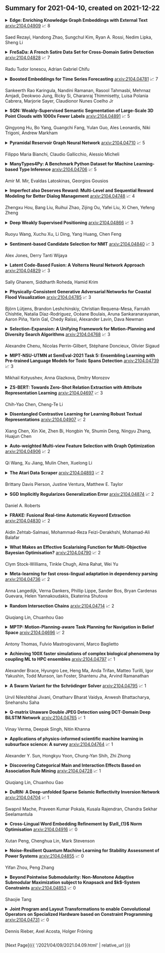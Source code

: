 ## Summary for 2021-04-10, created on 2021-12-22


<details><summary><b>Edge: Enriching Knowledge Graph Embeddings with External Text</b>
<a href="https://arxiv.org/abs/2104.04909">arxiv:2104.04909</a>
&#x1F4C8; 8 <br>
<p>Saed Rezayi, Handong Zhao, Sungchul Kim, Ryan A. Rossi, Nedim Lipka, Sheng Li</p></summary>
<p>

**Abstract:** Knowledge graphs suffer from sparsity which degrades the quality of representations generated by various methods. While there is an abundance of textual information throughout the web and many existing knowledge bases, aligning information across these diverse data sources remains a challenge in the literature. Previous work has partially addressed this issue by enriching knowledge graph entities based on "hard" co-occurrence of words present in the entities of the knowledge graphs and external text, while we achieve "soft" augmentation by proposing a knowledge graph enrichment and embedding framework named Edge. Given an original knowledge graph, we first generate a rich but noisy augmented graph using external texts in semantic and structural level. To distill the relevant knowledge and suppress the introduced noise, we design a graph alignment term in a shared embedding space between the original graph and augmented graph. To enhance the embedding learning on the augmented graph, we further regularize the locality relationship of target entity based on negative sampling. Experimental results on four benchmark datasets demonstrate the robustness and effectiveness of Edge in link prediction and node classification.

</p>
</details>

<details><summary><b>FreSaDa: A French Satire Data Set for Cross-Domain Satire Detection</b>
<a href="https://arxiv.org/abs/2104.04828">arxiv:2104.04828</a>
&#x1F4C8; 7 <br>
<p>Radu Tudor Ionescu, Adrian Gabriel Chifu</p></summary>
<p>

**Abstract:** In this paper, we introduce FreSaDa, a French Satire Data Set, which is composed of 11,570 articles from the news domain. In order to avoid reporting unreasonably high accuracy rates due to the learning of characteristics specific to publication sources, we divided our samples into training, validation and test, such that the training publication sources are distinct from the validation and test publication sources. This gives rise to a cross-domain (cross-source) satire detection task. We employ two classification methods as baselines for our new data set, one based on low-level features (character n-grams) and one based on high-level features (average of CamemBERT word embeddings). As an additional contribution, we present an unsupervised domain adaptation method based on regarding the pairwise similarities (given by the dot product) between the training samples and the validation samples as features. By including these domain-specific features, we attain significant improvements for both character n-grams and CamemBERT embeddings.

</p>
</details>

<details><summary><b>Boosted Embeddings for Time Series Forecasting</b>
<a href="https://arxiv.org/abs/2104.04781">arxiv:2104.04781</a>
&#x1F4C8; 7 <br>
<p>Sankeerth Rao Karingula, Nandini Ramanan, Rasool Tahmasbi, Mehrnaz Amjadi, Deokwoo Jung, Ricky Si, Charanraj Thimmisetty, Luisa Polania Cabrera, Marjorie Sayer, Claudionor Nunes Coelho Jr</p></summary>
<p>

**Abstract:** Time series forecasting is a fundamental task emerging from diverse data-driven applications. Many advanced autoregressive methods such as ARIMA were used to develop forecasting models. Recently, deep learning based methods such as DeepAr, NeuralProphet, Seq2Seq have been explored for time series forecasting problem. In this paper, we propose a novel time series forecast model, DeepGB. We formulate and implement a variant of Gradient boosting wherein the weak learners are DNNs whose weights are incrementally found in a greedy manner over iterations. In particular, we develop a new embedding architecture that improves the performance of many deep learning models on time series using Gradient boosting variant. We demonstrate that our model outperforms existing comparable state-of-the-art models using real-world sensor data and public dataset.

</p>
</details>

<details><summary><b>SQN: Weakly-Supervised Semantic Segmentation of Large-Scale 3D Point Clouds with 1000x Fewer Labels</b>
<a href="https://arxiv.org/abs/2104.04891">arxiv:2104.04891</a>
&#x1F4C8; 5 <br>
<p>Qingyong Hu, Bo Yang, Guangchi Fang, Yulan Guo, Ales Leonardis, Niki Trigoni, Andrew Markham</p></summary>
<p>

**Abstract:** We study the problem of labelling effort for semantic segmentation of large-scale 3D point clouds. Existing works usually rely on densely annotated point-level semantic labels to provide supervision for network training. However, in real-world scenarios that contain billions of points, it is impractical and extremely costly to manually annotate every single point. In this paper, we first investigate whether dense 3D labels are truly required for learning meaningful semantic representations. Interestingly, we find that the segmentation performance of existing works only drops slightly given as few as 1% of the annotations. However, beyond this point (e.g. 1 per thousand and below) existing techniques fail catastrophically. To this end, we propose a new weak supervision method to implicitly augment the total amount of available supervision signals, by leveraging the semantic similarity between neighboring points. Extensive experiments demonstrate that the proposed Semantic Query Network (SQN) achieves state-of-the-art performance on six large-scale open datasets under weak supervision schemes, while requiring only 1000x fewer labeled points for training. The code is available at https://github.com/QingyongHu/SQN.

</p>
</details>

<details><summary><b>Pyramidal Reservoir Graph Neural Network</b>
<a href="https://arxiv.org/abs/2104.04710">arxiv:2104.04710</a>
&#x1F4C8; 5 <br>
<p>Filippo Maria Bianchi, Claudio Gallicchio, Alessio Micheli</p></summary>
<p>

**Abstract:** We propose a deep Graph Neural Network (GNN) model that alternates two types of layers. The first type is inspired by Reservoir Computing (RC) and generates new vertex features by iterating a non-linear map until it converges to a fixed point. The second type of layer implements graph pooling operations, that gradually reduce the support graph and the vertex features, and further improve the computational efficiency of the RC-based GNN. The architecture is, therefore, pyramidal. In the last layer, the features of the remaining vertices are combined into a single vector, which represents the graph embedding. Through a mathematical derivation introduced in this paper, we show formally how graph pooling can reduce the computational complexity of the model and speed-up the convergence of the dynamical updates of the vertex features. Our proposed approach to the design of RC-based GNNs offers an advantageous and principled trade-off between accuracy and complexity, which we extensively demonstrate in experiments on a large set of graph datasets.

</p>
</details>

<details><summary><b>ManyTypes4Py: A Benchmark Python Dataset for Machine Learning-based Type Inference</b>
<a href="https://arxiv.org/abs/2104.04706">arxiv:2104.04706</a>
&#x1F4C8; 5 <br>
<p>Amir M. Mir, Evaldas Latoskinas, Georgios Gousios</p></summary>
<p>

**Abstract:** In this paper, we present ManyTypes4Py, a large Python dataset for machine learning (ML)-based type inference. The dataset contains a total of 5,382 Python projects with more than 869K type annotations. Duplicate source code files were removed to eliminate the negative effect of the duplication bias. To facilitate training and evaluation of ML models, the dataset was split into training, validation and test sets by files. To extract type information from abstract syntax trees (ASTs), a lightweight static analyzer pipeline is developed and accompanied with the dataset. Using this pipeline, the collected Python projects were analyzed and the results of the AST analysis were stored in JSON-formatted files. The ManyTypes4Py dataset is shared on zenodo and its tools are publicly available on GitHub.

</p>
</details>

<details><summary><b>Imperfect also Deserves Reward: Multi-Level and Sequential Reward Modeling for Better Dialog Management</b>
<a href="https://arxiv.org/abs/2104.04748">arxiv:2104.04748</a>
&#x1F4C8; 4 <br>
<p>Zhengxu Hou, Bang Liu, Ruihui Zhao, Zijing Ou, Yafei Liu, Xi Chen, Yefeng Zheng</p></summary>
<p>

**Abstract:** For task-oriented dialog systems, training a Reinforcement Learning (RL) based Dialog Management module suffers from low sample efficiency and slow convergence speed due to the sparse rewards in RL.To solve this problem, many strategies have been proposed to give proper rewards when training RL, but their rewards lack interpretability and cannot accurately estimate the distribution of state-action pairs in real dialogs. In this paper, we propose a multi-level reward modeling approach that factorizes a reward into a three-level hierarchy: domain, act, and slot. Based on inverse adversarial reinforcement learning, our designed reward model can provide more accurate and explainable reward signals for state-action pairs.Extensive evaluations show that our approach can be applied to a wide range of reinforcement learning-based dialog systems and significantly improves both the performance and the speed of convergence.

</p>
</details>

<details><summary><b>Deep Weakly Supervised Positioning</b>
<a href="https://arxiv.org/abs/2104.04866">arxiv:2104.04866</a>
&#x1F4C8; 3 <br>
<p>Ruoyu Wang, Xuchu Xu, Li Ding, Yang Huang, Chen Feng</p></summary>
<p>

**Abstract:** PoseNet can map a photo to the position where it is taken, which is appealing in robotics. However, training PoseNet requires full supervision, where ground truth positions are non-trivial to obtain. Can we train PoseNet without knowing the ground truth positions for each observation? We show that this is possible via constraint-based weak-supervision, leading to the proposed framework: DeepGPS. Particularly, using wheel-encoder-estimated distances traveled by a robot along random straight line segments as constraints between PoseNet outputs, DeepGPS can achieve a relative positioning error of less than 2%. Moreover, training DeepGPS can be done as auto-calibration with almost no human attendance, which is more attractive than its competing methods that typically require careful and expert-level manual calibration. We conduct various experiments on simulated and real datasets to demonstrate the general applicability, effectiveness, and accuracy of DeepGPS, and perform a comprehensive analysis of its robustness. Our code is available at https://ai4ce.github.io/DeepGPS/.

</p>
</details>

<details><summary><b>Sentiment-based Candidate Selection for NMT</b>
<a href="https://arxiv.org/abs/2104.04840">arxiv:2104.04840</a>
&#x1F4C8; 3 <br>
<p>Alex Jones, Derry Tanti Wijaya</p></summary>
<p>

**Abstract:** The explosion of user-generated content (UGC)--e.g. social media posts, comments, and reviews--has motivated the development of NLP applications tailored to these types of informal texts. Prevalent among these applications have been sentiment analysis and machine translation (MT). Grounded in the observation that UGC features highly idiomatic, sentiment-charged language, we propose a decoder-side approach that incorporates automatic sentiment scoring into the MT candidate selection process. We train separate English and Spanish sentiment classifiers, then, using n-best candidates generated by a baseline MT model with beam search, select the candidate that minimizes the absolute difference between the sentiment score of the source sentence and that of the translation, and perform a human evaluation to assess the produced translations. Unlike previous work, we select this minimally divergent translation by considering the sentiment scores of the source sentence and translation on a continuous interval, rather than using e.g. binary classification, allowing for more fine-grained selection of translation candidates. The results of human evaluations show that, in comparison to the open-source MT baseline model on top of which our sentiment-based pipeline is built, our pipeline produces more accurate translations of colloquial, sentiment-heavy source texts.

</p>
</details>

<details><summary><b>Latent Code-Based Fusion: A Volterra Neural Network Approach</b>
<a href="https://arxiv.org/abs/2104.04829">arxiv:2104.04829</a>
&#x1F4C8; 3 <br>
<p>Sally Ghanem, Siddharth Roheda, Hamid Krim</p></summary>
<p>

**Abstract:** We propose a deep structure encoder using the recently introduced Volterra Neural Networks (VNNs) to seek a latent representation of multi-modal data whose features are jointly captured by a union of subspaces. The so-called self-representation embedding of the latent codes leads to a simplified fusion which is driven by a similarly constructed decoding. The Volterra Filter architecture achieved reduction in parameter complexity is primarily due to controlled non-linearities being introduced by the higher-order convolutions in contrast to generalized activation functions. Experimental results on two different datasets have shown a significant improvement in the clustering performance for VNNs auto-encoder over conventional Convolutional Neural Networks (CNNs) auto-encoder. In addition, we also show that the proposed approach demonstrates a much-improved sample complexity over CNN-based auto-encoder with a superb robust classification performance.

</p>
</details>

<details><summary><b>Physically-Consistent Generative Adversarial Networks for Coastal Flood Visualization</b>
<a href="https://arxiv.org/abs/2104.04785">arxiv:2104.04785</a>
&#x1F4C8; 3 <br>
<p>Björn Lütjens, Brandon Leshchinskiy, Christian Requena-Mesa, Farrukh Chishtie, Natalia Díaz-Rodríguez, Océane Boulais, Aruna Sankaranarayanan, Aaron Piña, Yarin Gal, Chedy Raïssi, Alexander Lavin, Dava Newman</p></summary>
<p>

**Abstract:** As climate change increases the intensity of natural disasters, society needs better tools for adaptation. Floods, for example, are the most frequent natural disaster, and better tools for flood risk communication could increase the support for flood-resilient infrastructure development. Our work aims to enable more visual communication of large-scale climate impacts via visualizing the output of coastal flood models as satellite imagery. We propose the first deep learning pipeline to ensure physical-consistency in synthetic visual satellite imagery. We advanced a state-of-the-art GAN called pix2pixHD, such that it produces imagery that is physically-consistent with the output of an expert-validated storm surge model (NOAA SLOSH). By evaluating the imagery relative to physics-based flood maps, we find that our proposed framework outperforms baseline models in both physical-consistency and photorealism. We envision our work to be the first step towards a global visualization of how climate change shapes our landscape. Continuing on this path, we show that the proposed pipeline generalizes to visualize arctic sea ice melt. We also publish a dataset of over 25k labelled image-pairs to study image-to-image translation in Earth observation.

</p>
</details>

<details><summary><b>Selection-Expansion: A Unifying Framework for Motion-Planning and Diversity Search Algorithms</b>
<a href="https://arxiv.org/abs/2104.04768">arxiv:2104.04768</a>
&#x1F4C8; 3 <br>
<p>Alexandre Chenu, Nicolas Perrin-Gilbert, Stéphane Doncieux, Olivier Sigaud</p></summary>
<p>

**Abstract:** Reinforcement learning agents need a reward signal to learn successful policies. When this signal is sparse or the corresponding gradient is deceptive, such agents need a dedicated mechanism to efficiently explore their search space without relying on the reward. Looking for a large diversity of behaviors or using Motion Planning (MP) algorithms are two options in this context. In this paper, we build on the common roots between these two options to investigate the properties of two diversity search algorithms, the Novelty Search and the Goal Exploration Process algorithms. These algorithms look for diversity in an outcome space or behavioral space which is generally hand-designed to represent what matters for a given task. The relation to MP algorithms reveals that the smoothness, or lack of smoothness of the mapping between the policy parameter space and the outcome space plays a key role in the search efficiency. In particular, we show empirically that, if the mapping is smooth enough, i.e. if two close policies in the parameter space lead to similar outcomes, then diversity algorithms tend to inherit exploration properties of MP algorithms. By contrast, if it is not, diversity algorithms lose these properties and their performance strongly depends on specific heuristics, notably filtering mechanisms that discard some of the explored policies.

</p>
</details>

<details><summary><b>MIPT-NSU-UTMN at SemEval-2021 Task 5: Ensembling Learning with Pre-trained Language Models for Toxic Spans Detection</b>
<a href="https://arxiv.org/abs/2104.04739">arxiv:2104.04739</a>
&#x1F4C8; 3 <br>
<p>Mikhail Kotyushev, Anna Glazkova, Dmitry Morozov</p></summary>
<p>

**Abstract:** This paper describes our system for SemEval-2021 Task 5 on Toxic Spans Detection. We developed ensemble models using BERT-based neural architectures and post-processing to combine tokens into spans. We evaluated several pre-trained language models using various ensemble techniques for toxic span identification and achieved sizable improvements over our baseline fine-tuned BERT models. Finally, our system obtained a F1-score of 67.55% on test data.

</p>
</details>

<details><summary><b>ZS-BERT: Towards Zero-Shot Relation Extraction with Attribute Representation Learning</b>
<a href="https://arxiv.org/abs/2104.04697">arxiv:2104.04697</a>
&#x1F4C8; 3 <br>
<p>Chih-Yao Chen, Cheng-Te Li</p></summary>
<p>

**Abstract:** While relation extraction is an essential task in knowledge acquisition and representation, and new-generated relations are common in the real world, less effort is made to predict unseen relations that cannot be observed at the training stage. In this paper, we formulate the zero-shot relation extraction problem by incorporating the text description of seen and unseen relations. We propose a novel multi-task learning model, zero-shot BERT (ZS-BERT), to directly predict unseen relations without hand-crafted attribute labeling and multiple pairwise classifications. Given training instances consisting of input sentences and the descriptions of their relations, ZS-BERT learns two functions that project sentences and relation descriptions into an embedding space by jointly minimizing the distances between them and classifying seen relations. By generating the embeddings of unseen relations and new-coming sentences based on such two functions, we use nearest neighbor search to obtain the prediction of unseen relations. Experiments conducted on two well-known datasets exhibit that ZS-BERT can outperform existing methods by at least 13.54\% improvement on F1 score.

</p>
</details>

<details><summary><b>Disentangled Contrastive Learning for Learning Robust Textual Representations</b>
<a href="https://arxiv.org/abs/2104.04907">arxiv:2104.04907</a>
&#x1F4C8; 2 <br>
<p>Xiang Chen, Xin Xie, Zhen Bi, Hongbin Ye, Shumin Deng, Ningyu Zhang, Huajun Chen</p></summary>
<p>

**Abstract:** Although the self-supervised pre-training of transformer models has resulted in the revolutionizing of natural language processing (NLP) applications and the achievement of state-of-the-art results with regard to various benchmarks, this process is still vulnerable to small and imperceptible permutations originating from legitimate inputs. Intuitively, the representations should be similar in the feature space with subtle input permutations, while large variations occur with different meanings. This motivates us to investigate the learning of robust textual representation in a contrastive manner. However, it is non-trivial to obtain opposing semantic instances for textual samples. In this study, we propose a disentangled contrastive learning method that separately optimizes the uniformity and alignment of representations without negative sampling. Specifically, we introduce the concept of momentum representation consistency to align features and leverage power normalization while conforming the uniformity. Our experimental results for the NLP benchmarks demonstrate that our approach can obtain better results compared with the baselines, as well as achieve promising improvements with invariance tests and adversarial attacks. The code is available in https://github.com/zxlzr/DCL.

</p>
</details>

<details><summary><b>Auto-weighted Multi-view Feature Selection with Graph Optimization</b>
<a href="https://arxiv.org/abs/2104.04906">arxiv:2104.04906</a>
&#x1F4C8; 2 <br>
<p>Qi Wang, Xu Jiang, Mulin Chen, Xuelong Li</p></summary>
<p>

**Abstract:** In this paper, we focus on the unsupervised multi-view feature selection which tries to handle high dimensional data in the field of multi-view learning. Although some graph-based methods have achieved satisfactory performance, they ignore the underlying data structure across different views. Besides, their pre-defined laplacian graphs are sensitive to the noises in the original data space, and fail to get the optimal neighbor assignment. To address the above problems, we propose a novel unsupervised multi-view feature selection model based on graph learning, and the contributions are threefold: (1) during the feature selection procedure, the consensus similarity graph shared by different views is learned. Therefore, the proposed model can reveal the data relationship from the feature subset. (2) a reasonable rank constraint is added to optimize the similarity matrix to obtain more accurate information; (3) an auto-weighted framework is presented to assign view weights adaptively, and an effective alternative iterative algorithm is proposed to optimize the problem. Experiments on various datasets demonstrate the superiority of the proposed method compared with the state-of-the-art methods.

</p>
</details>

<details><summary><b>The Atari Data Scraper</b>
<a href="https://arxiv.org/abs/2104.04893">arxiv:2104.04893</a>
&#x1F4C8; 2 <br>
<p>Brittany Davis Pierson, Justine Ventura, Matthew E. Taylor</p></summary>
<p>

**Abstract:** Reinforcement learning has made great strides in recent years due to the success of methods using deep neural networks. However, such neural networks act as a black box, obscuring the inner workings. While reinforcement learning has the potential to solve unique problems, a lack of trust and understanding of reinforcement learning algorithms could prevent their widespread adoption. Here, we present a library that attaches a "data scraper" to deep reinforcement learning agents, acting as an observer, and then show how the data collected by the Atari Data Scraper can be used to understand and interpret deep reinforcement learning agents. The code for the Atari Data Scraper can be found here: https://github.com/IRLL/Atari-Data-Scraper

</p>
</details>

<details><summary><b>SGD Implicitly Regularizes Generalization Error</b>
<a href="https://arxiv.org/abs/2104.04874">arxiv:2104.04874</a>
&#x1F4C8; 2 <br>
<p>Daniel A. Roberts</p></summary>
<p>

**Abstract:** We derive a simple and model-independent formula for the change in the generalization gap due to a gradient descent update. We then compare the change in the test error for stochastic gradient descent to the change in test error from an equivalent number of gradient descent updates and show explicitly that stochastic gradient descent acts to regularize generalization error by decorrelating nearby updates. These calculations depends on the details of the model only through the mean and covariance of the gradient distribution, which may be readily measured for particular models of interest. We discuss further improvements to these calculations and comment on possible implications for stochastic optimization.

</p>
</details>

<details><summary><b>FRAKE: Fusional Real-time Automatic Keyword Extraction</b>
<a href="https://arxiv.org/abs/2104.04830">arxiv:2104.04830</a>
&#x1F4C8; 2 <br>
<p>Aidin Zehtab-Salmasi, Mohammad-Reza Feizi-Derakhshi, Mohamad-Ali Balafar</p></summary>
<p>

**Abstract:** Keyword extraction is the process of identifying the words or phrases that express the main concepts of text to the best of one's ability. Electronic infrastructure creates a considerable amount of text every day and at all times. This massive volume of documents makes it practically impossible for human resources to study and manage them. Nevertheless, the need for these documents to be accessed efficiently and effectively is evident in numerous purposes. A blog, news article, or technical note is considered a relatively long text since the reader aims to learn the subject based on keywords or topics. Our approach consists of a combination of two models: graph centrality features and textural features. The proposed method has been used to extract the best keyword among the candidate keywords with an optimal combination of graph centralities, such as degree, betweenness, eigenvector, closeness centrality and etc, and textural, such as Casing, Term position, Term frequency normalization, Term different sentence, Part Of Speech tagging. There have also been attempts to distinguish keywords from candidate phrases and consider them on separate keywords. For evaluating the proposed method, seven datasets were used: Semeval2010, SemEval2017, Inspec, fao30, Thesis100, pak2018, and Wikinews, with results reported as Precision, Recall, and F- measure. Our proposed method performed much better in terms of evaluation metrics in all reviewed datasets compared with available methods in literature. An approximate 16.9% increase was witnessed in F-score metric and this was much more for the Inspec in English datasets and WikiNews in forgone languages.

</p>
</details>

<details><summary><b>What Makes an Effective Scalarising Function for Multi-Objective Bayesian Optimisation?</b>
<a href="https://arxiv.org/abs/2104.04790">arxiv:2104.04790</a>
&#x1F4C8; 2 <br>
<p>Clym Stock-Williams, Tinkle Chugh, Alma Rahat, Wei Yu</p></summary>
<p>

**Abstract:** Performing multi-objective Bayesian optimisation by scalarising the objectives avoids the computation of expensive multi-dimensional integral-based acquisition functions, instead of allowing one-dimensional standard acquisition functions\textemdash such as Expected Improvement\textemdash to be applied. Here, two infill criteria based on hypervolume improvement\textemdash one recently introduced and one novel\textemdash are compared with the multi-surrogate Expected Hypervolume Improvement. The reasons for the disparities in these methods' effectiveness in maximising the hypervolume of the acquired Pareto Front are investigated. In addition, the effect of the surrogate model mean function on exploration and exploitation is examined: careful choice of data normalisation is shown to be preferable to the exploration parameter commonly used with the Expected Improvement acquisition function. Finally, the effectiveness of all the methodological improvements defined here is demonstrated on a real-world problem: the optimisation of a wind turbine blade aerofoil for both aerodynamic performance and structural stiffness. With effective scalarisation, Bayesian optimisation finds a large number of new aerofoil shapes that strongly dominate standard designs.

</p>
</details>

<details><summary><b>Meta-learning for fast cross-lingual adaptation in dependency parsing</b>
<a href="https://arxiv.org/abs/2104.04736">arxiv:2104.04736</a>
&#x1F4C8; 2 <br>
<p>Anna Langedijk, Verna Dankers, Phillip Lippe, Sander Bos, Bryan Cardenas Guevara, Helen Yannakoudakis, Ekaterina Shutova</p></summary>
<p>

**Abstract:** Meta-learning, or learning to learn, is a technique that can help to overcome resource scarcity in cross-lingual NLP problems, by enabling fast adaptation to new tasks. We apply model-agnostic meta-learning (MAML) to the task of cross-lingual dependency parsing. We train our model on a diverse set of languages to learn a parameter initialization that can adapt quickly to new languages. We find that meta-learning with pre-training can significantly improve upon the performance of language transfer and standard supervised learning baselines for a variety of unseen, typologically diverse, and low-resource languages, in a few-shot learning setup.

</p>
</details>

<details><summary><b>Random Intersection Chains</b>
<a href="https://arxiv.org/abs/2104.04714">arxiv:2104.04714</a>
&#x1F4C8; 2 <br>
<p>Qiuqiang Lin, Chuanhou Gao</p></summary>
<p>

**Abstract:** Interactions between several features sometimes play an important role in prediction tasks. But taking all the interactions into consideration will lead to an extremely heavy computational burden. For categorical features, the situation is more complicated since the input will be extremely high-dimensional and sparse if one-hot encoding is applied. Inspired by association rule mining, we propose a method that selects interactions of categorical features, called Random Intersection Chains. It uses random intersections to detect frequent patterns, then selects the most meaningful ones among them. At first a number of chains are generated, in which each node is the intersection of the previous node and a random chosen observation. The frequency of patterns in the tail nodes is estimated by maximum likelihood estimation, then the patterns with largest estimated frequency are selected. After that, their confidence is calculated by Bayes' theorem. The most confident patterns are finally returned by Random Intersection Chains. We show that if the number and length of chains are appropriately chosen, the patterns in the tail nodes are indeed the most frequent ones in the data set. We analyze the computation complexity of the proposed algorithm and prove the convergence of the estimators. The results of a series of experiments verify the efficiency and effectiveness of the algorithm.

</p>
</details>

<details><summary><b>MPTP: Motion-Planning-aware Task Planning for Navigation in Belief Space</b>
<a href="https://arxiv.org/abs/2104.04696">arxiv:2104.04696</a>
&#x1F4C8; 2 <br>
<p>Antony Thomas, Fulvio Mastrogiovanni, Marco Baglietto</p></summary>
<p>

**Abstract:** We present an integrated Task-Motion Planning (TMP) framework for navigation in large-scale environments. Of late, TMP for manipulation has attracted significant interest resulting in a proliferation of different approaches. In contrast, TMP for navigation has received considerably less attention. Autonomous robots operating in real-world complex scenarios require planning in the discrete (task) space and the continuous (motion) space. In knowledge-intensive domains, on the one hand, a robot has to reason at the highest-level, for example, the objects to procure, the regions to navigate to in order to acquire them; on the other hand, the feasibility of the respective navigation tasks have to be checked at the execution level. This presents a need for motion-planning-aware task planners. In this paper, we discuss a probabilistically complete approach that leverages this task-motion interaction for navigating in large knowledge-intensive domains, returning a plan that is optimal at the task-level. The framework is intended for motion planning under motion and sensing uncertainty, which is formally known as belief space planning. The underlying methodology is validated in simulation, in an office environment and its scalability is tested in the larger Willow Garage world. A reasonable comparison with a work that is closest to our approach is also provided. We also demonstrate the adaptability of our approach by considering a building floor navigation domain. Finally, we also discuss the limitations of our approach and put forward suggestions for improvements and future work.

</p>
</details>

<details><summary><b>Achieving 100X faster simulations of complex biological phenomena by coupling ML to HPC ensembles</b>
<a href="https://arxiv.org/abs/2104.04797">arxiv:2104.04797</a>
&#x1F4C8; 1 <br>
<p>Alexander Brace, Hyungro Lee, Heng Ma, Anda Trifan, Matteo Turilli, Igor Yakushin, Todd Munson, Ian Foster, Shantenu Jha, Arvind Ramanathan</p></summary>
<p>

**Abstract:** The use of ML methods to dynamically steer ensemble-based simulations promises significant improvements in the performance of scientific applications. We present DeepDriveMD, a tool for a range of prototypical ML-driven HPC simulation scenarios, and use it to quantify improvements in the scientific performance of ML-driven ensemble-based applications. We discuss its design and characterize its performance. Motivated by the potential for further scientific improvements and applicability to more sophisticated physical systems, we extend the design of DeepDriveMD to support stream-based communication between simulations and learning methods. It demonstrates a 100x speedup to fold proteins, and performs 1.6x more simulations per unit time, improving resource utilization compared to the sequential framework. Experiments are performed on leadership-class platforms, at scales of up to O(1000) nodes, and for production workloads. We establish DeepDriveMD as a high-performance framework for ML-driven HPC simulation scenarios, that supports diverse simulation and ML back-ends, and which enables new scientific insights by improving length- and time-scale accessed.

</p>
</details>

<details><summary><b>A Swarm Variant for the Schrödinger Solver</b>
<a href="https://arxiv.org/abs/2104.04795">arxiv:2104.04795</a>
&#x1F4C8; 1 <br>
<p>Urvil Nileshbhai Jivani, Omatharv Bharat Vaidya, Anwesh Bhattacharya, Snehanshu Saha</p></summary>
<p>

**Abstract:** This paper introduces application of the Exponentially Averaged Momentum Particle Swarm Optimization (EM-PSO) as a derivative-free optimizer for Neural Networks. It adopts PSO's major advantages such as search space exploration and higher robustness to local minima compared to gradient-descent optimizers such as Adam. Neural network based solvers endowed with gradient optimization are now being used to approximate solutions to Differential Equations. Here, we demonstrate the novelty of EM-PSO in approximating gradients and leveraging the property in solving the Schrödinger equation, for the Particle-in-a-Box problem. We also provide the optimal set of hyper-parameters supported by mathematical proofs, suited for our algorithm.

</p>
</details>

<details><summary><b>Q-matrix Unaware Double JPEG Detection using DCT-Domain Deep BiLSTM Network</b>
<a href="https://arxiv.org/abs/2104.04765">arxiv:2104.04765</a>
&#x1F4C8; 1 <br>
<p>Vinay Verma, Deepak Singh, Nitin Khanna</p></summary>
<p>

**Abstract:** The double JPEG compression detection has received much attention in recent years due to its applicability as a forensic tool for the most widely used JPEG file format. Existing state-of-the-art CNN-based methods either use histograms of all the frequencies or rely on heuristics to select histograms of specific low frequencies to classify single and double compressed images. However, even amidst lower frequencies of double compressed images/patches, histograms of all the frequencies do not have distinguishable features to separate them from single compressed images. This paper directly extracts the quantized DCT coefficients from the JPEG images without decompressing them in the pixel domain, obtains all AC frequencies' histograms, uses a module based on $1\times 1$ depth-wise convolutions to learn the inherent relation between each histogram and corresponding q-factor, and utilizes a tailor-made BiLSTM network for selectively encoding these feature vector sequences. The proposed system outperforms several baseline methods on a relatively large and diverse publicly available dataset of single and double compressed patches. Another essential aspect of any single vs. double JPEG compression detection system is handling the scenario where test patches are compressed with entirely different quantization matrices (Q-matrices) than those used while training; different camera manufacturers and image processing software generally utilize their customized quantization matrices. A set of extensive experiments shows that the proposed system trained on a single dataset generalizes well on other datasets compressed with completely unseen quantization matrices and outperforms the state-of-the-art methods in both seen and unseen quantization matrices scenarios.

</p>
</details>

<details><summary><b>Applications of physics-informed scientific machine learning in subsurface science: A survey</b>
<a href="https://arxiv.org/abs/2104.04764">arxiv:2104.04764</a>
&#x1F4C8; 1 <br>
<p>Alexander Y. Sun, Hongkyu Yoon, Chung-Yan Shih, Zhi Zhong</p></summary>
<p>

**Abstract:** Geosystems are geological formations altered by humans activities such as fossil energy exploration, waste disposal, geologic carbon sequestration, and renewable energy generation. Geosystems also represent a critical link in the global water-energy nexus, providing both the source and buffering mechanisms for enabling societal adaptation to climate variability and change. The responsible use and exploration of geosystems are thus critical to the geosystem governance, which in turn depends on the efficient monitoring, risk assessment, and decision support tools for practical implementation. Fast advances in machine learning (ML) algorithms and novel sensing technologies in recent years have presented new opportunities for the subsurface research community to improve the efficacy and transparency of geosystem governance. Although recent studies have shown the great promise of scientific ML (SciML) models, questions remain on how to best leverage ML in the management of geosystems, which are typified by multiscality, high-dimensionality, and data resolution inhomogeneity. This survey will provide a systematic review of the recent development and applications of domain-aware SciML in geosystem researches, with an emphasis on how the accuracy, interpretability, scalability, defensibility, and generalization skill of ML approaches can be improved to better serve the geoscientific community.

</p>
</details>

<details><summary><b>Discovering Categorical Main and Interaction Effects Based on Association Rule Mining</b>
<a href="https://arxiv.org/abs/2104.04728">arxiv:2104.04728</a>
&#x1F4C8; 1 <br>
<p>Qiuqiang Lin, Chuanhou Gao</p></summary>
<p>

**Abstract:** With the growing size of data sets, feature selection becomes increasingly important. Taking interactions of original features into consideration will lead to extremely high dimension, especially when the features are categorical and one-hot encoding is applied. This makes it more worthwhile mining useful features as well as their interactions. Association rule mining aims to extract interesting correlations between items, but it is difficult to use rules as a qualified classifier themselves. Drawing inspiration from association rule mining, we come up with a method that uses association rules to select features and their interactions, then modify the algorithm for several practical concerns. We analyze the computational complexity of the proposed algorithm to show its efficiency. And the results of a series of experiments verify the effectiveness of the algorithm.

</p>
</details>

<details><summary><b>DuRIN: A Deep-unfolded Sparse Seismic Reflectivity Inversion Network</b>
<a href="https://arxiv.org/abs/2104.04704">arxiv:2104.04704</a>
&#x1F4C8; 1 <br>
<p>Swapnil Mache, Praveen Kumar Pokala, Kusala Rajendran, Chandra Sekhar Seelamantula</p></summary>
<p>

**Abstract:** We consider the reflection seismology problem of recovering the locations of interfaces and the amplitudes of reflection coefficients from seismic data, which are vital for estimating the subsurface structure. The reflectivity inversion problem is typically solved using greedy algorithms and iterative techniques. Sparse Bayesian learning framework, and more recently, deep learning techniques have shown the potential of data-driven approaches to solve the problem. In this paper, we propose a weighted minimax-concave penalty-regularized reflectivity inversion formulation and solve it through a model-based neural network. The network is referred to as deep-unfolded reflectivity inversion network (DuRIN). We demonstrate the efficacy of the proposed approach over the benchmark techniques by testing on synthetic 1-D seismic traces and 2-D wedge models and validation with the simulated 2-D Marmousi2 model and real data from the Penobscot 3D survey off the coast of Nova Scotia, Canada.

</p>
</details>

<details><summary><b>Cross-Lingual Word Embedding Refinement by $\ell_{1}$ Norm Optimisation</b>
<a href="https://arxiv.org/abs/2104.04916">arxiv:2104.04916</a>
&#x1F4C8; 0 <br>
<p>Xutan Peng, Chenghua Lin, Mark Stevenson</p></summary>
<p>

**Abstract:** Cross-Lingual Word Embeddings (CLWEs) encode words from two or more languages in a shared high-dimensional space in which vectors representing words with similar meaning (regardless of language) are closely located. Existing methods for building high-quality CLWEs learn mappings that minimise the $\ell_{2}$ norm loss function. However, this optimisation objective has been demonstrated to be sensitive to outliers. Based on the more robust Manhattan norm (aka. $\ell_{1}$ norm) goodness-of-fit criterion, this paper proposes a simple post-processing step to improve CLWEs. An advantage of this approach is that it is fully agnostic to the training process of the original CLWEs and can therefore be applied widely. Extensive experiments are performed involving ten diverse languages and embeddings trained on different corpora. Evaluation results based on bilingual lexicon induction and cross-lingual transfer for natural language inference tasks show that the $\ell_{1}$ refinement substantially outperforms four state-of-the-art baselines in both supervised and unsupervised settings. It is therefore recommended that this strategy be adopted as a standard for CLWE methods.

</p>
</details>

<details><summary><b>Noise-Resilient Quantum Machine Learning for Stability Assessment of Power Systems</b>
<a href="https://arxiv.org/abs/2104.04855">arxiv:2104.04855</a>
&#x1F4C8; 0 <br>
<p>Yifan Zhou, Peng Zhang</p></summary>
<p>

**Abstract:** Transient stability assessment (TSA) is a cornerstone for resilient operations of today's interconnected power grids. This paper is a confluence of quantum computing, data science and machine learning to potentially address the power system TSA challenge. We devise a quantum TSA (qTSA) method to enable scalable and efficient data-driven transient stability prediction for bulk power systems, which is the first attempt to tackle the TSA issue with quantum computing. Our contributions are three-fold: 1) A low-depth, high expressibility quantum neural network for accurate and noise-resilient TSA; 2) A quantum natural gradient descent algorithm for efficient qTSA training; 3) A systematical analysis on qTSA's performance under various quantum factors. qTSA underpins a foundation of quantum-enabled and data-driven power grid stability analytics. It renders the intractable TSA straightforward and effortless in the Hilbert space, and therefore provides stability information for power system operations. Extensive experiments on quantum simulators and real quantum computers verify the accuracy, noise-resilience, scalability and universality of qTSA.

</p>
</details>

<details><summary><b>Beyond Pointwise Submodularity: Non-Monotone Adaptive Submodular Maximization subject to Knapsack and $k$-System Constraints</b>
<a href="https://arxiv.org/abs/2104.04853">arxiv:2104.04853</a>
&#x1F4C8; 0 <br>
<p>Shaojie Tang</p></summary>
<p>

**Abstract:** In this paper, we study the non-monotone adaptive submodular maximization problem subject to a knapsack and a $k$-system constraints. The input of our problem is a set of items, where each item has a particular state drawn from a known prior distribution. However, the state of an item is initially unknown, one must select an item in order to reveal the state of that item. There is a utility function which is defined over items and states. Our objective is to sequentially select a group of items to maximize the expected utility. Although the cardinality-constrained non-monotone adaptive submodular maximization has been well studied in the literature, whether there exists a constant approximation solution for the knapsack-constrained or $k$-system constrained adaptive submodular maximization problem remains an open problem. It fact, it has only been settled given the additional assumption of pointwise submodularity. In this paper, we remove the common assumption on pointwise submodularity and propose the first constant approximation solutions for both cases. Inspired by two recent studies on non-monotone adaptive submodular maximization, we develop a sampling-based randomized algorithm that achieves a $\frac{1}{10}$ approximation for the case of a knapsack constraint and that achieves a $\frac{1}{2k+4}$ approximation ratio for the case of a $k$-system constraint.

</p>
</details>

<details><summary><b>Joint Program and Layout Transformations to enable Convolutional Operators on Specialized Hardware based on Constraint Programming</b>
<a href="https://arxiv.org/abs/2104.04731">arxiv:2104.04731</a>
&#x1F4C8; 0 <br>
<p>Dennis Rieber, Axel Acosta, Holger Fröning</p></summary>
<p>

**Abstract:** The success of Deep Artificial Neural Networks (DNNs) in many domains created a rich body of research concerned with hardware accelerators for compute-intensive DNN operators. However, implementing such operators efficiently with complex hardware intrinsics such as matrix multiply is a task not yet automated gracefully. Solving this task often requires joint program and data layout transformations. First solutions to this problem have been proposed, such as TVM, UNIT or ISAMIR, which work on a loop-level representation of operators and specify data layout and possible program transformations before the embedding into the operator is performed. This top-down approach creates a tension between exploration range and search space complexity, especially when also exploring data layout transformations such as im2col, channel packing or padding.
  In this work, we propose a new approach to this problem. We created a bottom-up method that allows the joint transformation of both compuation and data layout based on the found embedding. By formulating the embedding as a constraint satisfaction problem over the scalar dataflow, every possible embedding solution is contained in the search space. Adding additional constraints and optmization targets to the solver generates the subset of preferable solutions.
  An evaluation using the VTA hardware accelerator with the Baidu DeepBench inference benchmark shows that our approach can automatically generate code competitive to reference implementations. Further, we show that dynamically determining the data layout based on intrinsic and workload is beneficial for hardware utilization and performance. In cases where the reference implementation has low hardware utilization due to its fixed deployment strategy, we achieve a geomean speedup of up to x2.813, while individual operators can improve as much as x170.

</p>
</details>


[Next Page]({{ '/2021/04/09/2021.04.09.html' | relative_url }})
